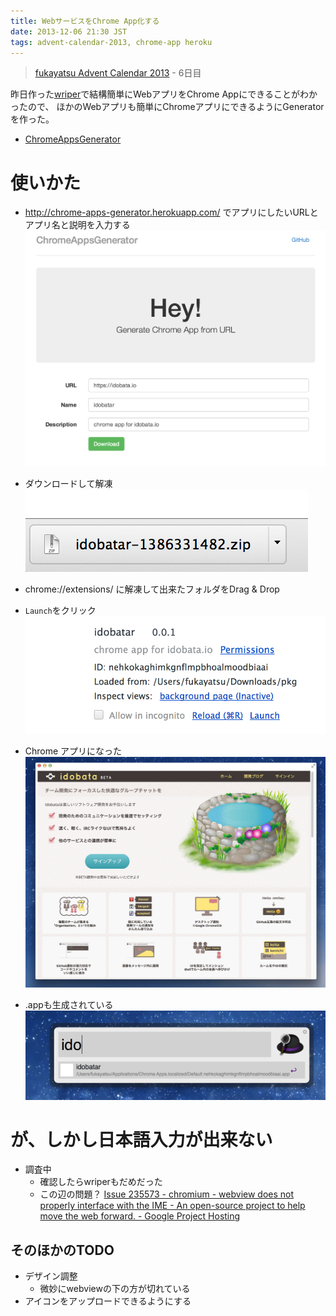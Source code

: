 ```yaml
---
title: WebサービスをChrome App化する
date: 2013-12-06 21:30 JST
tags: advent-calendar-2013, chrome-app heroku
---
```


> [fukayatsu Advent Calendar 2013](/2013/11/29/advent-calendar-2013/) - 6日目

昨日作った[wriper](/2013/12/06/wriper)で結構簡単にWebアプリをChrome Appにできることがわかったので、
ほかのWebアプリも簡単にChromeアプリにできるようにGeneratorを作った。

- [ChromeAppsGenerator](http://chrome-apps-generator.herokuapp.com/)

# 使いかた

- http://chrome-apps-generator.herokuapp.com/ でアプリにしたいURLとアプリ名と説明を入力する
![](/images/2013-12-06-a.png)

- ダウンロードして解凍
![w50](/images/2013-12-06-b.png)

- chrome://extensions/ に解凍して出来たフォルダをDrag & Drop
- `Launch`をクリック
![](/images/2013-12-06-e.png)

- Chrome アプリになった
![](/images/2013-12-06-c.png)

- .appも生成されている
![](/images/2013-12-06-d.png)

# が、しかし日本語入力が出来ない
- 調査中
    - 確認したらwriperもだめだった
    - この辺の問題？ [Issue 235573 - chromium - webview does not properly interface with the IME - An open-source project to help move the web forward. - Google Project Hosting](https://code.google.com/p/chromium/issues/detail?id=235573)


## そのほかのTODO

- デザイン調整
    - 微妙にwebviewの下の方が切れている
- アイコンをアップロードできるようにする